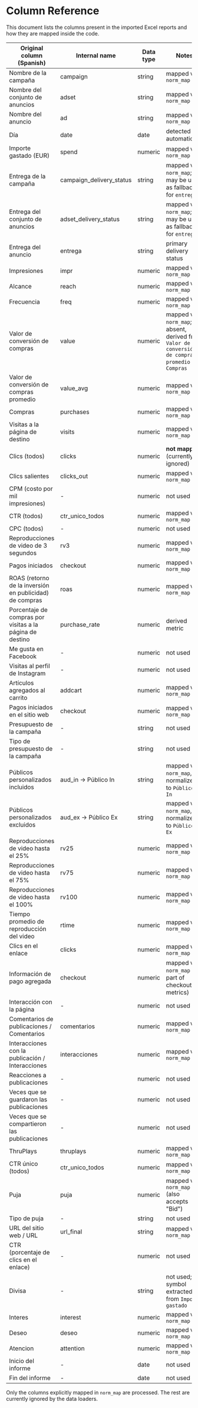# Column Reference

This document lists the columns present in the imported Excel reports and how they are mapped inside the code.

| Original column (Spanish) | Internal name | Data type | Notes |
| ------------------------- | ------------- | --------- | ----- |
| Nombre de la campaña | campaign | string | mapped via `norm_map` |
| Nombre del conjunto de anuncios | adset | string | mapped via `norm_map` |
| Nombre del anuncio | ad | string | mapped via `norm_map` |
| Día | date | date | detected automatically |
| Importe gastado (EUR) | spend | numeric | mapped via `norm_map` |
| Entrega de la campaña | campaign_delivery_status | string | mapped via `norm_map`; may be used as fallback for `entrega` |
| Entrega del conjunto de anuncios | adset_delivery_status | string | mapped via `norm_map`; may be used as fallback for `entrega` |
| Entrega del anuncio | entrega | string | primary delivery status |
| Impresiones | impr | numeric | mapped via `norm_map` |
| Alcance | reach | numeric | mapped via `norm_map` |
| Frecuencia | freq | numeric | mapped via `norm_map` |
| Valor de conversión de compras | value | numeric | mapped via `norm_map`; if absent, derived from `Valor de conversión de compras promedio` × `Compras` |
| Valor de conversión de compras promedio | value_avg | numeric | mapped via `norm_map` |
| Compras | purchases | numeric | mapped via `norm_map` |
| Visitas a la página de destino | visits | numeric | mapped via `norm_map` |
| Clics (todos) | clicks | numeric | **not mapped** (currently ignored) |
| Clics salientes | clicks_out | numeric | mapped via `norm_map` |
| CPM (costo por mil impresiones) | - | numeric | not used |
| CTR (todos) | ctr_unico_todos | numeric | mapped via `norm_map` |
| CPC (todos) | - | numeric | not used |
| Reproducciones de video de 3 segundos | rv3 | numeric | mapped via `norm_map` |
| Pagos iniciados | checkout | numeric | mapped via `norm_map` |
| ROAS (retorno de la inversión en publicidad) de compras | roas | numeric | mapped via `norm_map` |
| Porcentaje de compras por visitas a la página de destino | purchase_rate | numeric | derived metric |
| Me gusta en Facebook | - | numeric | not used |
| Visitas al perfil de Instagram | - | numeric | not used |
| Artículos agregados al carrito | addcart | numeric | mapped via `norm_map` |
| Pagos iniciados en el sitio web | checkout | numeric | mapped via `norm_map` |
| Presupuesto de la campaña | - | string | not used |
| Tipo de presupuesto de la campaña | - | string | not used |
| Públicos personalizados incluidos | aud_in -> Público In | string | mapped via `norm_map`, normalized to `Públicos In` |
| Públicos personalizados excluidos | aud_ex -> Público Ex | string | mapped via `norm_map`, normalized to `Públicos Ex` |
| Reproducciones de video hasta el 25% | rv25 | numeric | mapped via `norm_map` |
| Reproducciones de video hasta el 75% | rv75 | numeric | mapped via `norm_map` |
| Reproducciones de video hasta el 100% | rv100 | numeric | mapped via `norm_map` |
| Tiempo promedio de reproducción del video | rtime | numeric | mapped via `norm_map` |
| Clics en el enlace | clicks | numeric | mapped via `norm_map` |
| Información de pago agregada | checkout | numeric | mapped via `norm_map` (as part of checkout metrics) |
| Interacción con la página | - | numeric | not used |
| Comentarios de publicaciones / Comentarios | comentarios | numeric | mapped via `norm_map` |
| Interacciones con la publicación / Interacciones | interacciones | numeric | mapped via `norm_map` |
| Reacciones a publicaciones | - | numeric | not used |
| Veces que se guardaron las publicaciones | - | numeric | not used |
| Veces que se compartieron las publicaciones | - | numeric | not used |
| ThruPlays | thruplays | numeric | mapped via `norm_map` |
| CTR único (todos) | ctr_unico_todos | numeric | mapped via `norm_map` |
| Puja | puja | numeric | mapped via `norm_map` (also accepts "Bid") |
| Tipo de puja | - | string | not used |
| URL del sitio web / URL | url_final | string | mapped via `norm_map` |
| CTR (porcentaje de clics en el enlace) | - | numeric | not used |
| Divisa | - | string | not used; symbol extracted from `Importe gastado` |
| Interes | interest | numeric | mapped via `norm_map` |
| Deseo | deseo | numeric | mapped via `norm_map` |
| Atencion | attention | numeric | mapped via `norm_map` |
| Inicio del informe | - | date | not used |
| Fin del informe | - | date | not used |

Only the columns explicitly mapped in `norm_map` are processed. The rest are currently ignored by the data loaders.
